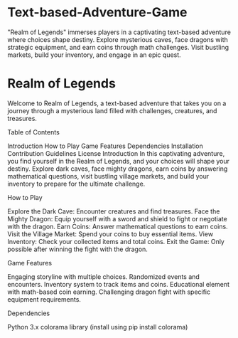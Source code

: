 # Text-based-Adventure-Game
 "Realm of Legends" immerses players in a captivating text-based adventure where choices shape destiny. Explore mysterious caves, face dragons with strategic equipment, and earn coins through math challenges. Visit bustling markets, build your inventory, and engage in an epic quest. 
 
# Realm of Legends
Welcome to Realm of Legends, a text-based adventure that takes you on a journey through a mysterious land filled with challenges, creatures, and treasures.

Table of Contents

Introduction
How to Play
Game Features
Dependencies
Installation
Contribution Guidelines
License
Introduction
In this captivating adventure, you find yourself in the Realm of Legends, and your choices will shape your destiny. Explore dark caves, face mighty dragons, earn coins by answering mathematical questions, visit bustling village markets, and build your inventory to prepare for the ultimate challenge.

How to Play

Explore the Dark Cave: Encounter creatures and find treasures.
Face the Mighty Dragon: Equip yourself with a sword and shield to fight or negotiate with the dragon.
Earn Coins: Answer mathematical questions to earn coins.
Visit the Village Market: Spend your coins to buy essential items.
View Inventory: Check your collected items and total coins.
Exit the Game: Only possible after winning the fight with the dragon.


Game Features

Engaging storyline with multiple choices.
Randomized events and encounters.
Inventory system to track items and coins.
Educational element with math-based coin earning.
Challenging dragon fight with specific equipment requirements.


Dependencies

Python 3.x
colorama library (install using pip install colorama)
